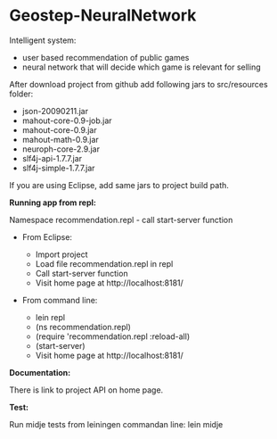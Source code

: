 Geostep-NeuralNetwork
=====================
Intelligent system:
- user based recommendation of public games
- neural network that will decide which game is relevant for selling

After download project from github add following jars to src/resources folder:
- json-20090211.jar
- mahout-core-0.9-job.jar
- mahout-core-0.9.jar
- mahout-math-0.9.jar
- neuroph-core-2.9.jar
- slf4j-api-1.7.7.jar
- slf4j-simple-1.7.7.jar

If you are using Eclipse, add same jars to project build path.


<b> Running app from repl:</b> 

Namespace recommendation.repl - call start-server function

- From Eclipse:
  <ul type="1">
  <li> Import project </li> 
  <li> Load file recommendation.repl in repl </li> 
  <li> Call start-server function </li> 
  <li> Visit home page at http://localhost:8181/ </li>
  </ul>
  
- From command line: 
   <ul type="1">
  <li> lein repl</li> 
  <li> (ns recommendation.repl)</li> 
  <li> (require 'recommendation.repl :reload-all)</li> 
  <li> (start-server)  </li>
  <li> Visit home page at http://localhost:8181/ </li>
  </ul>

<b>Documentation:</b> 

There is link to project API on home page.

<b>Test:</b>

Run midje tests from leiningen commandan line: lein midje







